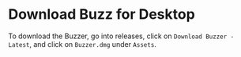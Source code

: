 # Download Buzz for Desktop

To download the Buzzer, go into releases, click on `Download Buzzer - Latest`, and click on `Buzzer.dmg` under `Assets`.
